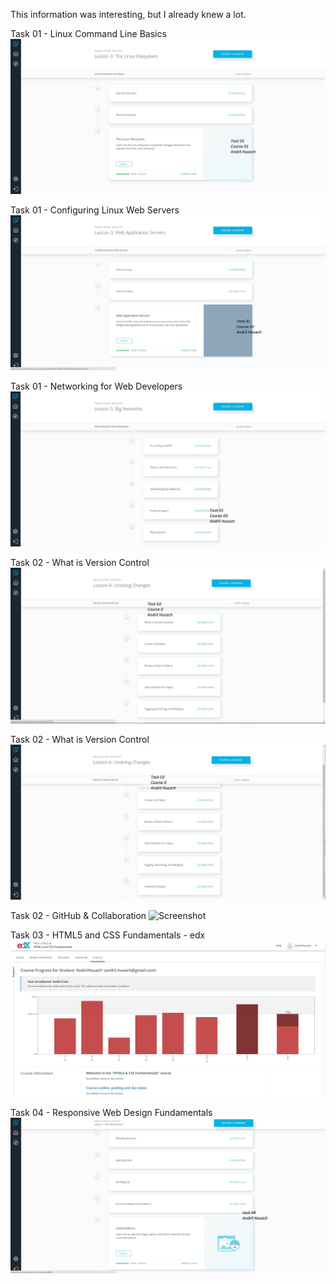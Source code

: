 This information was interesting, but I already knew a lot.

Task 01 - Linux Command Line Basics
![Screenshot](task_01/course_01.jpg)

Task 01 - Configuring Linux Web Servers
![Screenshot](task_01/course_02.jpg)

Task 01 - Networking for Web Developers
![Screenshot](task_01/course_03.jpg)

Task 02 - What is Version Control
![Screenshot](task_02/course_0_1.jpg)

Task 02 - What is Version Control
![Screenshot](task_02/course_0_2.jpg)

Task 02 - GitHub & Collaboration
![Screenshot](task_02/course_01.jpg)

Task 03 - HTML5 and CSS Fundamentals - edx
![Screenshot](task_03/edx.jpg)

Task 04 - Responsive Web Design Fundamentals
![Screenshot](task_04/course.png)
